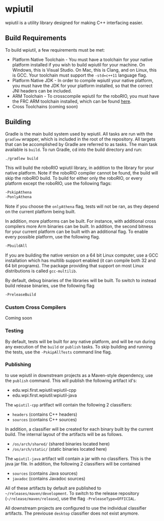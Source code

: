 # wpiutil

wpiutil is a utility library designed for making C++ interfacing easier.

## Build Requirements
To build wpiutil, a few requirements must be met:

- Platform Native Toolchain - You must have a toolchain for your native platform installed if you wish to build wpiutil for your machine. On Windows, this is Visual Studio. On Mac, this is Clang, and on Linux, this is GCC. Your toolchain must support the `-std=c++11` language flag.
- Platform Native JDK - In order to compile wpiutil your native platform, you must have the JDK for your platform installed, so that the correct JNI headers can be included.
- ARM Toolchain - To crosscompile wpiutil for the roboRIO, you must have the FRC ARM toolchain installed, which can be found [here](http://first.wpi.edu/FRC/roborio/toolchains/).
- Cross Toolchains (coming soon)

## Building
Gradle is the main build system used by wpiutil. All tasks are run with the `gradlew` wrapper, which is included in the root of the repository. All targets that can be accomplished by Gradle are referred to as tasks. The main task available is `build`. To run Gradle, cd into the build directory and run:

```bash
./gradlew build
```

This will build the roboRIO wpiutil library, in addition to the library for your native platform. Note if the roboRIO compiler cannot be found, the build will skip the roboRIO build. To build for either only the roboRIO, or every platform except the roboRIO, use the following flags:

```bash
-PskipAthena
-PonlyAthena
```

Note if you choose the `onlyAthena` flag, tests will not be ran, as they depend on the current platform being built.

In addition, more platforms can be built. For instance, with additional cross compilers more Arm binaries can be built. In addition, the second bitness for your current platform can be built with an additional flag. To enable every possible platform, use the following flag.

```bash
-PbuildAll
```

If you are building the native version on a 64 bit Linux computer, use a GCC installation which has multilib support enabled (it can compile both 32 and 64 bit programs). The package providing that support on most Linux distributions is called `gcc-multilib`.

By default, debug binaries of the libraries will be built. To switch to instead build release binaries, use the following flag

```bash
-PreleaseBuild
```

### Custom Cross Compilers
Coming soon

### Testing
By default, tests will be built for any native platform, and will be run during any execution of the `build` or `publish` tasks. To skip building and running the tests, use the `-PskipAllTests` command line flag.

### Publishing
to use wpiutil in downstream projects as a Maven-style dependency, use the `publish` command. This will publish the following artifact id's:

- edu.wpi.first.wpiutil:wpiutil-cpp
- edu.wpi.first.wpiutil:wpiutil-java

The `wpiutil-cpp` artifact will contain the following 2 classifiers:

- `headers` (contains C++ headers)
- `sources` (contains C++ sources)

In addition, a classifier will be created for each binary built by the current build. The internal layout of the artifacts will be as follows.

- `/os/arch/shared/` (shared binaries located here)
- `/os/arch/static/` (static binaries located here)

The `wpiutil-java` artifact will contain a jar with no classifiers. This is the java jar file. In addition, the following 2 classifiers will be contained

- `sources` (contains Java sources)
- `javadoc` (contains Javadoc sources)

All of these artifacts by default are published to `~/releases/maven/development`. To switch to the release repository (`~/release/maven/release`), use the flag `-PreleaseType=OFFICIAL`.

All downstream projects are configured to use the individual classifier artifacts. The previouse `desktop` classifier does not exist anymore.
